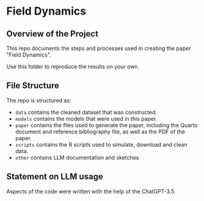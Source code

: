 # Field Dynamics

## Overview of the Project

This repo documents the steps and processes used in creating the paper "Field Dynamics". 

Use this folder to reproduce the results on your own.

 

## File Structure

The repo is structured as:
-   `data` contains the cleaned dataset that was constructed.
-   `models` contains the models that were used in this paper.
-   `paper` contains the files used to generate the paper, including the Quarto document and reference bibliography file, as well as the PDF of the paper. 
-   `scripts` contains the R scripts used to simulate, download and clean data.
-   `other` contains LLM documentation and sketches

## Statement on LLM usage

Aspects of the code were written with the help of the ChatGPT-3.5

